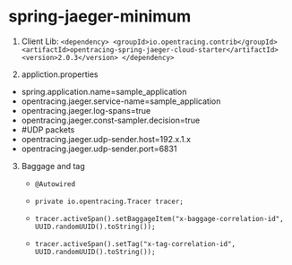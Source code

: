 # spring-jaeger-minimum

1. Client Lib:
  `<dependency>
	<groupId>io.opentracing.contrib</groupId>
	<artifactId>opentracing-spring-jaeger-cloud-starter</artifactId>
	<version>2.0.3</version>
  </dependency>`

2. appliction.properties
  * spring.application.name=sample_application
  * opentracing.jaeger.service-name=sample_application
  * opentracing.jaeger.log-spans=true
  * opentracing.jaeger.const-sampler.decision=true
  * #UDP packets
  * opentracing.jaeger.udp-sender.host=192.x.1.x
  * opentracing.jaeger.udp-sender.port=6831
  
3. Baggage and tag
  	- `@Autowired`
	- `private io.opentracing.Tracer tracer;`
  
    - `tracer.activeSpan().setBaggageItem("x-baggage-correlation-id", UUID.randomUUID().toString());`
    - `tracer.activeSpan().setTag("x-tag-correlation-id", UUID.randomUUID().toString());`
